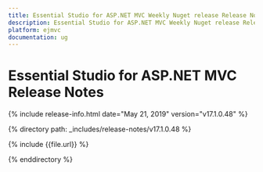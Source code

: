 ```yaml
---
title: Essential Studio for ASP.NET MVC Weekly Nuget release Release Notes  
description: Essential Studio for ASP.NET MVC Weekly Nuget release Release Notes  
platform: ejmvc
documentation: ug
---
```


# Essential Studio for ASP.NET MVC  Release Notes  

{% include release-info.html date="May 21, 2019"  version="v17.1.0.48" %} 


{% directory path: _includes/release-notes/v17.1.0.48 %}

{% include {{file.url}} %}

{% enddirectory %}